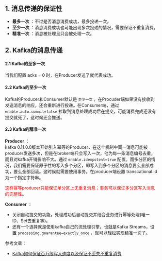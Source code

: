 
## 1. 消息传递的保证性

- **最多一次** ：不过是否消息消费成功，最多投递一次。
- **至少一次** ：消息消费成功也可能出现多次投递的情况，需要保证不重复消费。
- **精准一次** ：消息被处理且只会被处理一次。

## 2. Kafka的消息传递

#### 2.1 Kafka的至多一次

当我们配置 acks = 0 时，在Producer发送了就代表成功。

#### 2.2 Kafka的至少一次

Kafka的Producer和Consumer默认是 `至少一次` ，在Procuder端如果没有接收到发送消息的响应，还会重新进行投递。在Consumer端，通过 `enable.auto.commit=false` 拉取到消息处理成功后在提交，可能消费完成还没有提交就死了，这时候还会推送。

#### 2.3 Kafka的精准一次

**Producer** ：  
kafka 0.11.0.0版本开始引入幂等的Producer，在这个机制中同一消息可能被producer发送多次，但是在broker端只会写入一次，他为每一条消息编号去重，而且对kafka开销影响不大。通过 `enable.idempotent=true` 配置。而多分区的情况，我们需要保证原子性的写入多个分区，即写入到多个分区的消息要么全部成功，要么全部回滚。这时候就需要使用事务，在producer端设置 transcational.id为一个指定字符串。

<font color="red">这样幂等producer只能保证单分区上无重复消息；事务可以保证多分区写入消息的完整性</font>。

**Consumer** ：
- 关闭自动提交的功能，处理成功后自动提交并结合业务进行幂等处理(唯一ID、Set去重复等)。
- 还有一个选择就是使用kafka自己的流处理引擎，也就是Kafka Streams，设置 `processing.guarantee=exactly_once` ，就可以轻松实现精准一次了。

参考文章：
- [Kafka如何保证百万级写入速度以及保证不丢失不重复消费](https://www.cnblogs.com/gxyandwmm/p/11432598.html)